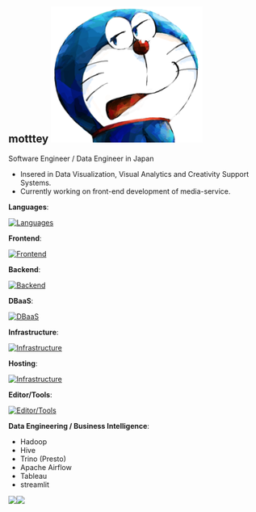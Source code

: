 ## motttey  <img src="profile.png" width="300px" alt="I love Doraemon.">

Software Engineer / Data Engineer in Japan 

- Insered in Data Visualization, Visual Analytics and Creativity Support Systems.
- Currently working on front-end development of media-service.


**Languages**:

[![Languages](https://skillicons.dev/icons?i=js,ts,python,java)](https://skillicons.dev)

**Frontend**:

[![Frontend](https://skillicons.dev/icons?i=html,css,nodejs,d3,threejs,react,nextjs,vite,vue,nuxtjs,vitest,jest,jquery,tailwind,npm,yarn&perline=6)](https://skillicons.dev)

**Backend**:

[![Backend](https://skillicons.dev/icons?i=spring,maven,gradle)](https://skillicons.dev)

**DBaaS**:

[![DBaaS](https://skillicons.dev/icons?i=mysql,cassandra)](https://skillicons.dev)

**Infrastructure**:

[![Infrastructure](https://skillicons.dev/icons?i=kubernetes)](https://skillicons.dev)

**Hosting**:

[![Infrastructure](https://skillicons.dev/icons?i=netlify,firebase)](https://skillicons.dev)

**Editor/Tools**:

[![Editor/Tools](https://skillicons.dev/icons?i=vscode,idea,git,github)](https://skillicons.dev)

**Data Engineering / Business Intelligence**:
- Hadoop
- Hive
- Trino (Presto)
- Apache Airflow
- Tableau
- streamlit

<a href="https://github.com/motttey/github-readme-stats">
  <img align="left" src="https://github-readme-stats.vercel.app/api?username=motttey&count_private=true&include_all_commits&show_icons=true&show_icons=true" />
</a>
<a href="https://github.com/motttey/github-readme-stats">
  <img align="left" src="https://github-readme-stats.vercel.app/api/top-langs/?username=motttey" />
</a>

